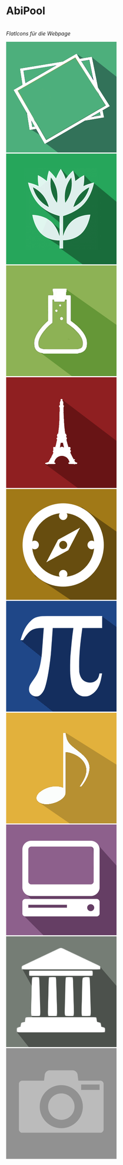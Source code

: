 <h1>AbiPool</h1>
<br><i>FlatIcons für die Webpage</i></br>

<img src="Sharp_Flat_Julius/art.png"></img>
<img src="Sharp_Flat_Julius/bio.png"></img>
<img src="Sharp_Flat_Julius/chemi.png"></img>
<img src="Sharp_Flat_Julius/french.png"></img>
<img src="Sharp_Flat_Julius/geo.png"></img>
<img src="Sharp_Flat_Julius/math.png"></img>
<img src="Sharp_Flat_Julius/music.png"></img>
<img src="Sharp_Flat_Julius/pc.png"></img>
<img src="Sharp_Flat_Julius/politic.png"></img>
<img src="Sharp_Flat_Julius/placeholder.png"></img>
